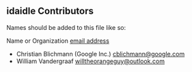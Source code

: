 ## idaidle Contributors

Names should be added to this file like so:

Name or Organization [email address]()


- Christian Blichmann (Google Inc.) <cblichmann@google.com>
- William Vandergraaf <willtheorangeguy@outlook.com>
